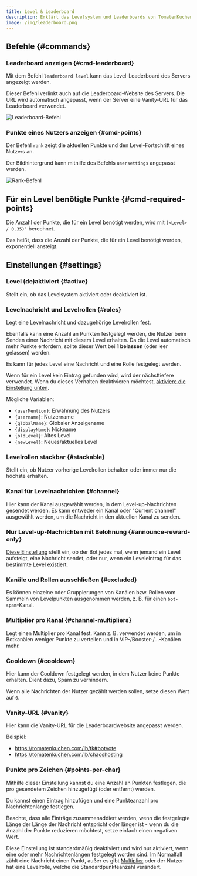 ```yaml
---
title: Level & Leaderboard
description: Erklärt das Levelsystem und Leaderboards von TomatenKuchen.
image: /img/leaderboard.png
---
```


## Befehle {#commands}

### Leaderboard anzeigen {#cmd-leaderboard}

Mit dem Befehl `leaderboard level` kann das Level-Leaderboard des Servers angezeigt werden.

Dieser Befehl verlinkt auch auf die Leaderboard-Website des Servers.
Die URL wird automatisch angepasst, wenn der Server eine Vanity-URL für das Leaderboard verwendet.

![Leaderboard-Befehl](/img/leaderboard.png)

### Punkte eines Nutzers anzeigen {#cmd-points}

Der Befehl `rank` zeigt die aktuellen Punkte und den Level-Fortschritt eines Nutzers an.

Der Bildhintergrund kann mithilfe des Befehls `usersettings` angepasst werden.

![Rank-Befehl](/img/rank.png)

## Für ein Level benötigte Punkte {#cmd-required-points}

Die Anzahl der Punkte, die für ein Level benötigt werden, wird mit `(<Level> / 0.35)²` berechnet.

Das heißt, dass die Anzahl der Punkte, die für ein Level benötigt werden, exponentiell ansteigt.

## Einstellungen {#settings}

### Level (de)aktiviert {#active}

Stellt ein, ob das Levelsystem aktiviert oder deaktiviert ist.

### Levelnachricht und Levelrollen {#roles}

Legt eine Levelnachricht und dazugehörige Levelrollen fest.

Ebenfalls kann eine Anzahl an Punkten festgelegt werden, die Nutzer beim Senden einer Nachricht mit diesem Level erhalten.
Da die Level automatisch mehr Punkte erfordern, sollte dieser Wert bei **1 belassen** (oder leer gelassen) werden.

Es kann für jedes Level eine Nachricht und eine Rolle festgelegt werden.

Wenn für ein Level kein Eintrag gefunden wird, wird der nächsttiefere verwendet.
Wenn du dieses Verhalten deaktivieren möchtest, [aktiviere die Einstellung unten](#announce-reward-only).

Mögliche Variablen:
- `{userMention}`: Erwähnung des Nutzers
- `{username}`: Nutzername
- `{globalName}`: Globaler Anzeigename
- `{displayName}`: Nickname
- `{oldLevel}`: Altes Level
- `{newLevel}`: Neues/aktuelles Level

### Levelrollen stackbar {#stackable}

Stellt ein, ob Nutzer vorherige Levelrollen behalten oder immer nur die höchste erhalten.

### Kanal für Levelnachrichten {#channel}

Hier kann der Kanal ausgewählt werden, in dem Level-up-Nachrichten gesendet werden. Es kann entweder ein Kanal oder "Current channel" ausgewählt werden, um die Nachricht in den aktuellen Kanal zu senden.

### Nur Level-up-Nachrichten mit Belohnung {#announce-reward-only}

[Diese Einstellung](https://tomatenkuchen.com/dashboard/settings#levelAnnounceRewardOnly) stellt ein, ob der Bot jedes mal, wenn jemand ein Level aufsteigt, eine Nachricht sendet, oder nur, wenn ein Leveleintrag für das bestimmte Level existiert.

### Kanäle und Rollen ausschließen {#excluded}

Es können einzelne oder Gruppierungen von Kanälen bzw. Rollen vom Sammeln von Levelpunkten ausgenommen werden, z. B. für einen `bot-spam`-Kanal.

### Multiplier pro Kanal {#channel-multipliers}

Legt einen Multiplier pro Kanal fest. Kann z. B. verwendet werden, um in Botkanälen weniger Punkte zu verteilen und in VIP-/Booster-/…-Kanälen mehr.

### Cooldown {#cooldown}

Hier kann der Cooldown festgelegt werden, in dem Nutzer keine Punkte erhalten. Dient dazu, Spam zu verhindern.

Wenn alle Nachrichten der Nutzer gezählt werden sollen, setze diesen Wert auf `0`.

### Vanity-URL {#vanity}

Hier kann die Vanity-URL für die Leaderboardwebsite angepasst werden.

Beispiel:
- https://tomatenkuchen.com/lb/tk#botvote
- https://tomatenkuchen.com/lb/chaoshosting

### Punkte pro Zeichen {#points-per-char}

Mithilfe dieser Einstellung kannst du eine Anzahl an Punkten festlegen, die pro gesendetem Zeichen hinzugefügt (oder entfernt) werden.

Du kannst einen Eintrag hinzufügen und eine Punkteanzahl pro Nachrichtenlänge festlegen.

Beachte, dass alle Einträge zusammenaddiert werden, wenn die festgelegte Länge der Länge der Nachricht entspricht oder länger ist -
wenn du die Anzahl der Punkte reduzieren möchtest, setze einfach einen negativen Wert.

Diese Einstellung ist standardmäßig deaktiviert und wird nur aktiviert, wenn eine oder mehr Nachrichtenlängen festgelegt worden sind.
Im Normalfall zählt eine Nachricht einen Punkt, außer es gibt [Multiplier](#multiplier) oder der Nutzer hat eine Levelrolle, welche die Standardpunkteanzahl verändert.
